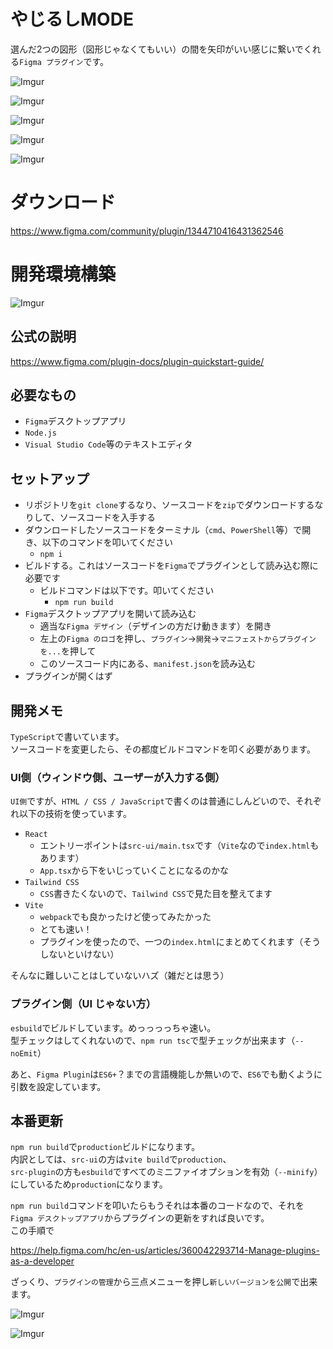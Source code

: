 # やじるしMODE
選んだ2つの図形（図形じゃなくてもいい）の間を矢印がいい感じに繋いでくれる`Figma プラグイン`です。  

![Imgur](https://imgur.com/bHUDpVL.png)

![Imgur](https://imgur.com/7X0vFX9.png)

![Imgur](https://imgur.com/VVY9R0a.png)

![Imgur](https://imgur.com/jqBZhaj.png)

![Imgur](https://imgur.com/eO55IQD.png)

# ダウンロード
https://www.figma.com/community/plugin/1344710416431362546

# 開発環境構築

![Imgur](https://imgur.com/Rmijync.png)

## 公式の説明
https://www.figma.com/plugin-docs/plugin-quickstart-guide/

## 必要なもの
- `Figma`デスクトップアプリ
- `Node.js`
- `Visual Studio Code`等のテキストエディタ

## セットアップ
- リポジトリを`git clone`するなり、ソースコードを`zip`でダウンロードするなりして、ソースコードを入手する
- ダウンロードしたソースコードをターミナル（`cmd`、`PowerShell`等）で開き、以下のコマンドを叩いてください
  - `npm i`
- ビルドする。これはソースコードを`Figma`でプラグインとして読み込む際に必要です
  - ビルドコマンドは以下です。叩いてください
    - `npm run build`
- `Figma`デスクトップアプリを開いて読み込む
  - 適当な`Figma デザイン`（デザインの方だけ動きます）を開き
  - 左上の`Figma のロゴ`を押し、`プラグイン`→`開発`→`マニフェストからプラグインを...`を押して
  - このソースコード内にある、`manifest.json`を読み込む
- プラグインが開くはず

## 開発メモ
`TypeScript`で書いています。  
ソースコードを変更したら、その都度ビルドコマンドを叩く必要があります。

### UI側（ウィンドウ側、ユーザーが入力する側）
`UI側`ですが、`HTML / CSS / JavaScript`で書くのは普通にしんどいので、それぞれ以下の技術を使っています。  

- `React`
  - エントリーポイントは`src-ui/main.tsx`です（`Vite`なので`index.html`もあります）
  - `App.tsx`から下をいじっていくことになるのかな
- `Tailwind CSS`
  - `CSS`書きたくないので、`Tailwind CSS`で見た目を整えてます
- `Vite`
  - `webpack`でも良かったけど使ってみたかった
  - とても速い！
  - プラグインを使ったので、一つの`index.html`にまとめてくれます（そうしないといけない）

そんなに難しいことはしていないハズ（雑だとは思う）

### プラグイン側（UI じゃない方）
`esbuild`でビルドしています。めっっっっちゃ速い。  
型チェックはしてくれないので、`npm run tsc`で型チェックが出来ます（`--noEmit`）

あと、`Figma Plugin`は`ES6+`？までの言語機能しか無いので、`ES6`でも動くように引数を設定しています。

## 本番更新
`npm run build`で`production`ビルドになります。  
内訳としては、`src-ui`の方は`vite build`で`production`、  
`src-plugin`の方も`esbuild`ですべてのミニファイオプションを有効（`--minify`）にしているため`production`になります。

`npm run build`コマンドを叩いたらもうそれは本番のコードなので、それを`Figma デスクトップアプリ`からプラグインの更新をすれば良いです。  
この手順で  

https://help.figma.com/hc/en-us/articles/360042293714-Manage-plugins-as-a-developer

ざっくり、`プラグインの管理`から三点メニューを押し`新しいバージョンを公開`で出来ます。  

![Imgur](https://imgur.com/ee9PkVI.png)

![Imgur](https://imgur.com/tuzSfxq.png)